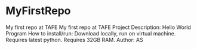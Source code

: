 # MyFirstRepo
My first repo at TAFE
My first repo at TAFE Project Description: Hello World Program How to install/run: Download locally, run on virtual machine. Requires latest python. Requires 32GB RAM. Author: AS
